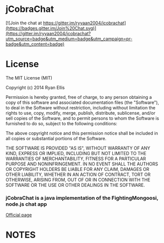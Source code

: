 jCobraChat
=============

[![Join the chat at https://gitter.im/ryyaan2004/jcobrachat](https://badges.gitter.im/Join%20Chat.svg)](https://gitter.im/ryyaan2004/jcobrachat?utm_source=badge&utm_medium=badge&utm_campaign=pr-badge&utm_content=badge)

# License
The MIT License (MIT)

Copyright (c) 2014 Ryan Ellis

Permission is hereby granted, free of charge, to any person obtaining a copy
of this software and associated documentation files (the "Software"), to deal
in the Software without restriction, including without limitation the rights
to use, copy, modify, merge, publish, distribute, sublicense, and/or sell
copies of the Software, and to permit persons to whom the Software is
furnished to do so, subject to the following conditions:

The above copyright notice and this permission notice shall be included in
all copies or substantial portions of the Software.

THE SOFTWARE IS PROVIDED "AS IS", WITHOUT WARRANTY OF ANY KIND, EXPRESS OR
IMPLIED, INCLUDING BUT NOT LIMITED TO THE WARRANTIES OF MERCHANTABILITY,
FITNESS FOR A PARTICULAR PURPOSE AND NONINFRINGEMENT. IN NO EVENT SHALL THE
AUTHORS OR COPYRIGHT HOLDERS BE LIABLE FOR ANY CLAIM, DAMAGES OR OTHER
LIABILITY, WHETHER IN AN ACTION OF CONTRACT, TORT OR OTHERWISE, ARISING FROM,
OUT OF OR IN CONNECTION WITH THE SOFTWARE OR THE USE OR OTHER DEALINGS IN
THE SOFTWARE.

### jCobraChat is a java implementation of the FightingMongoosi, node.js chat app ###
[Official page](https://bitbucket.org/dafightingmongoosi/cobra-chat "External Link")

# NOTES #
